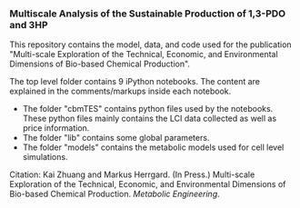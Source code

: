 ### Multiscale Analysis of the Sustainable Production of 1,3-PDO and 3HP

This repository contains the model, data, and code used for the publication "Multi-scale Exploration of the Technical, Economic, and Environmental Dimensions of Bio-based Chemical Production".

The top level folder contains 9 iPython notebooks.  The content are explained in the comments/markups inside each notebook.

- The folder "cbmTES" contains python files used by the notebooks.  These python files mainly contains the LCI data collected as well as price information.  
- The folder "lib" contains some global parameters.
- The folder "models" contains the metabolic models used for cell level simulations.

Citation: 
Kai Zhuang and Markus Herrgard. (In Press.) Multi-scale Exploration of the Technical, Economic, and Environmental Dimensions of Bio-based Chemical Production. *Metabolic Engineering*.
